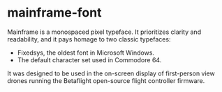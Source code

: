 # mainframe-font
 
Mainframe is a monospaced pixel typeface.
It prioritizes clarity and readability, and it pays homage to two classic typefaces:
- Fixedsys, the oldest font in Microsoft Windows.
- The default character set used in Commodore 64.

It was designed to be used in the on-screen display of first-person view drones running the Betaflight open-source flight controller firmware.
